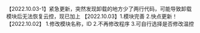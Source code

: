 【2022.10.03-1】紧急更新，突然发现卸载的地方少了两行代码，可能导致卸载模块后无法恢复云控，现已加上
【2022.10.03】1.模块完善 2.快点更新！
【2022.10.02】
1.修改模块名称，ID 2.不再修改程序 3.可自行选择是否修改温控
